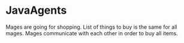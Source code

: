 # JavaAgents

Mages are going for shopping.
List of things to buy is the same for all mages.
Mages communicate with each other in order to buy all items.
